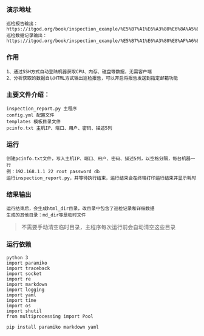 ### 演示地址
    巡检报告输出：https://itgod.org/book/inspection_example/%E5%B7%A1%E6%A3%80%E6%8A%A5%E5%91%8A.md.html
    巡检数据记录输出：https://itgod.org/book/inspection_example/%E5%B7%A1%E6%A3%80%E8%AF%A6%E7%BB%86%E6%95%B0%E6%8D%AE%E8%AE%B0%E5%BD%95.md.html

### 作用
    1、通过SSH方式自动登陆机器获取CPU、内存、磁盘等数据，无需客户端
    2、分析获取的数据自以HTML方式输出巡检报告，可以开启将报告发送到指定邮箱功能

### 主要文件介绍：
    inspection_report.py 主程序
    config.yml 配置文件
    templates 模板目录文件
    pcinfo.txt 主机IP、端口、用户、密码、描述5列


### 运行
    创建pcinfo.txt文件，写入主机IP、端口、用户、密码、描述5列，以空格分隔，每台机器一行
    例：192.168.1.1 22 root password db
    运行inspection_report.py，并等待执行结束，运行结束会在终端打印运行结束并显示耗时

### 结果输出
    运行结束后，会生成html_dir目录，改目录中包含了巡检记录和详细数据
    生成的其他目录：md_dir等是临时文件

> 不需要手动清空临时目录，主程序每次运行前会自动清空这些目录

### 运行依赖
    python 3
    import paramiko
    import traceback
    import socket
    import re
    import markdown
    import logging
    import yaml
    import time
    import os
    import shutil
    from multiprocessing import Pool
    
    pip install paramiko markdown yaml
